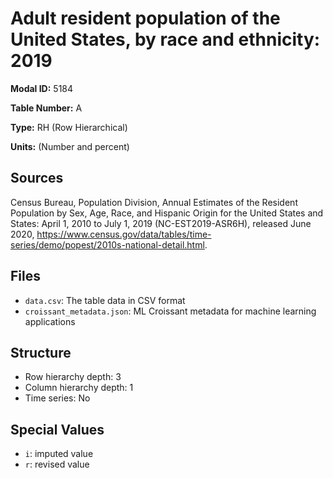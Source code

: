 # Adult resident population of the United States, by race and ethnicity: 2019

**Modal ID:** 5184

**Table Number:** A

**Type:** RH (Row Hierarchical)

**Units:** (Number and percent)

## Sources

Census Bureau, Population Division, Annual Estimates of the Resident Population by Sex, Age, Race, and Hispanic Origin for the United States and States: April 1, 2010 to July 1, 2019 (NC-EST2019-ASR6H), released June 2020, https://www.census.gov/data/tables/time-series/demo/popest/2010s-national-detail.html.

## Files

- `data.csv`: The table data in CSV format
- `croissant_metadata.json`: ML Croissant metadata for machine learning applications

## Structure

- Row hierarchy depth: 3
- Column hierarchy depth: 1
- Time series: No

## Special Values

- `i`: imputed value
- `r`: revised value
